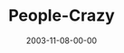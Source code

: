 ---
layout: message
category: message
series: "Crazy Church"
title: "People-Crazy"
date: 2003-11-08-00-00
message_id: 198
audio: "http://s3.amazonaws.com/crossroads-media/media/legacy/mp3/CC_01_11-09-03_People_Crazy.mp3"
audio-duration: "38:44"
explicit: "N"
---